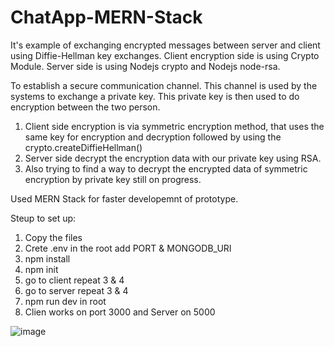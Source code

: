 # ChatApp-MERN-Stack

It's example of exchanging encrypted messages between server and client using Diffie-Hellman key exchanges. Client encryption side is using Crypto Module. Server side is using Nodejs crypto and Nodejs node-rsa.

To establish a secure communication channel. This channel is used by the systems to exchange a private key. This private key is then used to do encryption between the two person. 
1. Client side encryption is via symmetric encryption method, that uses the same key for encryption and decryption followed by using the crypto.createDiffieHellman() 
2. Server side decrypt the encryption data with our private key using RSA.
3. Also trying to find a way to decrypt the encrypted data of symmetric encryption by private key still on progress. 

Used MERN Stack for faster developemnt of prototype.

Steup to set up:

1. Copy the files
2. Crete .env in the root add PORT & MONGODB_URI
3. npm install
4. npm init
5. go to client repeat 3 & 4
6. go to server repeat 3 & 4
7. npm run dev in root
8. Clien works on port 3000 and Server on 5000

![image](https://user-images.githubusercontent.com/20414225/119894182-db362a80-bf6e-11eb-8074-50d5d033843e.png)


